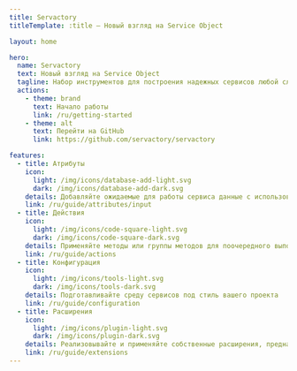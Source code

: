 ```yaml
---
title: Servactory
titleTemplate: :title — Новый взгляд на Service Object

layout: home

hero:
  name: Servactory
  text: Новый взгляд на Service Object
  tagline: Набор инструментов для построения надежных сервисов любой сложности
  actions:
    - theme: brand
      text: Начало работы
      link: /ru/getting-started
    - theme: alt
      text: Перейти на GitHub
      link: https://github.com/servactory/servactory

features:
  - title: Атрибуты
    icon:
      light: /img/icons/database-add-light.svg
      dark: /img/icons/database-add-dark.svg
    details: Добавляйте ожидаемые для работы сервиса данные с использованием типов и различных опций
    link: /ru/guide/attributes/input
  - title: Действия
    icon:
      light: /img/icons/code-square-light.svg
      dark: /img/icons/code-square-dark.svg
    details: Применяйте методы или группы методов для поочередного выполнения действий
    link: /ru/guide/actions
  - title: Конфигурация
    icon:
      light: /img/icons/tools-light.svg
      dark: /img/icons/tools-dark.svg
    details: Подготавливайте среду сервисов под стиль вашего проекта
    link: /ru/guide/configuration
  - title: Расширения
    icon:
      light: /img/icons/plugin-light.svg
      dark: /img/icons/plugin-dark.svg
    details: Реализовывайте и применяйте собственные расширения, предназначенные под цели вашего проекта
    link: /ru/guide/extensions
---
```

